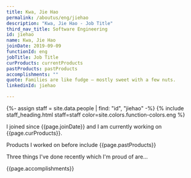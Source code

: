 ```yaml
---
title: Kwa, Jie Hao
permalink: /aboutus/eng/jiehao
description: "Kwa, Jie Hao - Job Title"
third_nav_title: Software Engineering
id: jiehao
name: Kwa, Jie Hao
joinDate: 2019-09-09
functionId: eng
jobTitle: Job Title
curProducts: currentProducts
pastProducts: pastProducts
accomplishments: ""
quote: Families are like fudge – mostly sweet with a few nuts.
linkedinId: jiehao

---
```


{%- assign staff = site.data.people | find: "id", "jiehao" -%}
{% include staff_heading.html staff=staff color=site.colors.function-colors.eng %}

<p>I joined since {{page.joinDate}} and I am currently working on {{page.curProducts}}.</p>

<p>Products I worked on before include {{page.pastProducts}}</p>

<p>Three things I've done recently which I'm proud of are...</p>
{{page.accomplishments}}
